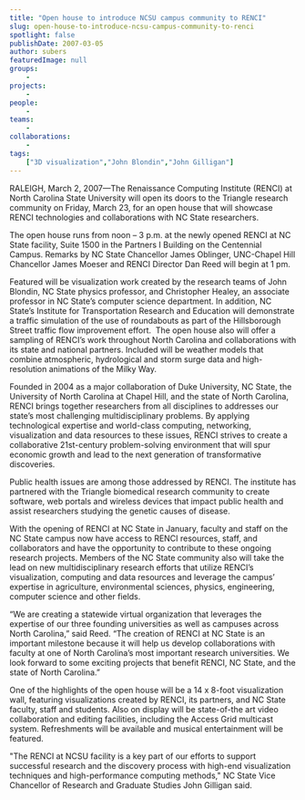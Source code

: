 ```yaml
---
title: "Open house to introduce NCSU campus community to RENCI"
slug: open-house-to-introduce-ncsu-campus-community-to-renci
spotlight: false
publishDate: 2007-03-05
author: subers
featuredImage: null
groups:
    - 
projects:
    - 
people:
    - 
teams: 
    - 
collaborations:
    - 
tags:
    ["3D visualization","John Blondin","John Gilligan"]
---
```

RALEIGH, March 2, 2007—The Renaissance Computing Institute (RENCI) at North Carolina State University will open its doors to the Triangle research community on Friday, March 23, for an open house that will showcase RENCI technologies and collaborations with NC State researchers.

<!--more-->

The open house runs from noon – 3 p.m. at the newly opened RENCI at NC State facility, Suite 1500 in the Partners I Building on the Centennial Campus. Remarks by NC State Chancellor James Oblinger, UNC-Chapel Hill Chancellor James Moeser and RENCI Director Dan Reed will begin at 1 pm.

Featured will be visualization work created by the research teams of John Blondin, NC State physics professor, and Christopher Healey, an associate professor in NC State’s computer science department. In addition, NC State’s Institute for Transportation Research and Education will demonstrate a traffic simulation of the use of roundabouts as part of the Hillsborough Street traffic flow improvement effort.  The open house also will offer a sampling of RENCI’s work throughout North Carolina and collaborations with its state and national partners. Included will be weather models that combine atmospheric, hydrological and storm surge data and high-resolution animations of the Milky Way.

Founded in 2004 as a major collaboration of Duke University, NC State, the University of North Carolina at Chapel Hill, and the state of North Carolina, RENCI brings together researchers from all disciplines to addresses our state’s most challenging multidisciplinary problems. By applying technological expertise and world-class computing, networking, visualization and data resources to these issues, RENCI strives to create a collaborative 21st-century problem-solving environment that will spur economic growth and lead to the next generation of transformative discoveries.

Public health issues are among those addressed by RENCI. The institute has partnered with the Triangle biomedical research community to create software, web portals and wireless devices that impact public health and assist researchers studying the genetic causes of disease.

With the opening of RENCI at NC State in January, faculty and staff on the NC State campus now have access to RENCI resources, staff, and collaborators and have the opportunity to contribute to these ongoing research projects. Members of the NC State community also will take the lead on new multidisciplinary research efforts that utilize RENCI’s visualization, computing and data resources and leverage the campus’ expertise in agriculture, environmental sciences, physics, engineering, computer science and other fields.

“We are creating a statewide virtual organization that leverages the expertise of our three founding universities as well as campuses across North Carolina,” said Reed. “The creation of RENCI at NC State is an important milestone because it will help us develop collaborations with faculty at one of North Carolina’s most important research universities. We look forward to some exciting projects that benefit RENCI, NC State, and the state of North Carolina.”

One of the highlights of the open house will be a 14 x 8-foot visualization wall, featuring visualizations created by RENCI, its partners, and NC State faculty, staff and students. Also on display will be state-of-the art video collaboration and editing facilities, including the Access Grid multicast system. Refreshments will be available and musical entertainment will be featured.

"The RENCI at NCSU facility is a key part of our efforts to support successful research and the discovery process with high-end visualization techniques and high-performance computing methods," NC State Vice Chancellor of Research and Graduate Studies John Gilligan said.
